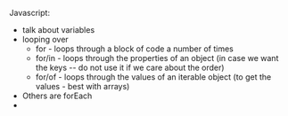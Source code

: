 Javascript: 
* talk about variables
* looping over
  * for - loops through a block of code a number of times
  * for/in - loops through the properties of an object (in case we want the keys -- do not use it if we care about the order)
  * for/of - loops through the values of an iterable object (to get the values - best with arrays)
* Others are forEach
* 

